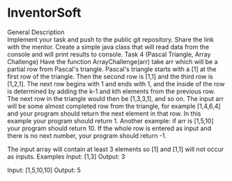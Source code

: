 # InventorSoft
General Description  
Implement your task and push to the public git repository. Share the link with the mentor. Create a simple java class that will read data from the console and will print results to console.
Task 4 (Pascal Triangle, Array Challenge) 
Have the function ArrayChallenge(arr) take arr which will be a partial row from Pascal's triangle. Pascal's triangle starts with a [1] at the first row of the triangle. Then the second row is [1,1] and the third row is [1,2,1]. The next row begins with 1 and ends with 1, and the inside of the row is determined by adding the k-1 and kth elements from the previous row. The next row in the triangle would then be [1,3,3,1], and so on. The input arr will be some almost completed row from the triangle, for example [1,4,6,4] and your program should return the next element in that row. In this example your program should return 1. Another example: if arr is [1,5,10] your program should return 10. If the whole row is entered as input and there is no next number, your program should return -1. 
  
The input array will contain at least 3 elements so [1] and [1,1] will not occur as inputs. 
Examples 
Input: [1,3] 
Output: 3 
  
Input: [1,5,10,10] 
Output: 5
